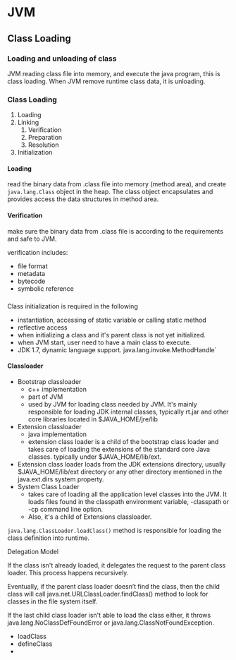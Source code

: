 # JVM

## Class Loading

### Loading and unloading of class
JVM reading class file into memory, and execute the java program, this is class loading. When JVM remove runtime class data, it is unloading.

### Class Loading
1. Loading
2. Linking
   1. Verification
   2. Preparation
   3. Resolution
3. Initialization

#### Loading

read the binary data from .class file into memory (method area), and create `java.lang.Class` object in the heap. The class object encapsulates and provides access the data structures in method area.

#### Verification

make sure the binary data from .class file is according to the requirements and safe to JVM.

verification includes:
- file format
- metadata 
- bytecode
- symbolic reference 

###
Class initialization is required in the following 
- instantiation, accessing of static variable or calling static method
- reflective access
- when initializing a class and it's parent class is not yet initialized.
- when JVM start, user need to have a main class to execute.
- JDK 1.7, dynamic language support. java.lang.invoke.MethodHandle`


#### Classloader
- Bootstrap classloader
  - c++ implementation
  - part of JVM
  - used by JVM for loading class needed by JVM. It's mainly responsible for loading JDK internal classes, typically rt.jar and other core libraries located in $JAVA_HOME/jre/lib
- Extension classloader
  - java implementation
  - extension class loader is a child of the bootstrap class loader and takes care of loading the extensions of the standard core Java classes. typically under $JAVA_HOME/lib/ext.
- Extension class loader loads from the JDK extensions directory, usually $JAVA_HOME/lib/ext directory or any other directory mentioned in the java.ext.dirs system property.
- System Class Loader
  - takes care of loading all the application level classes into the JVM. It loads files found in the classpath environment variable, -classpath or -cp command line option. 
  - Also, it's a child of Extensions classloader.

`java.lang.ClassLoader.loadClass()` method is responsible for loading the class definition into runtime. 

Delegation Model

If the class isn't already loaded, it delegates the request to the parent class loader. This process happens recursively.

Eventually, if the parent class loader doesn’t find the class, then the child class will call java.net.URLClassLoader.findClass() method to look for classes in the file system itself.

If the last child class loader isn't able to load the class either, it throws java.lang.NoClassDefFoundError or java.lang.ClassNotFoundException.


- loadClass
- defineClass
- 
